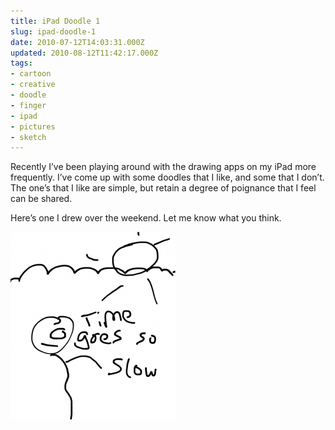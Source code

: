 ```yaml
---
title: iPad Doodle 1
slug: ipad-doodle-1
date: 2010-07-12T14:03:31.000Z
updated: 2010-08-12T11:42:17.000Z
tags:
- cartoon
- creative
- doodle
- finger
- ipad
- pictures
- sketch
---
```


Recently I’ve been playing around with the drawing apps on my iPad more frequently.  I’ve come up with some doodles that I like, and some that I don’t.  The one’s that I like are simple, but retain a degree of poignance that I feel can be shared.

Here’s one I drew over the weekend.  Let me know what you think.

<a rel="attachment wp-att-581" href="http://blog.harrywolff.com/2010/07/ipad-doodle-1/timegoessoslow/"><img class="aligncenter size-medium wp-image-581" title="timeGoesSoSlow" src="/images/posts/2010/07/timeGoesSoSlow-264x300.png" alt="" width="264" height="300" /></a>
